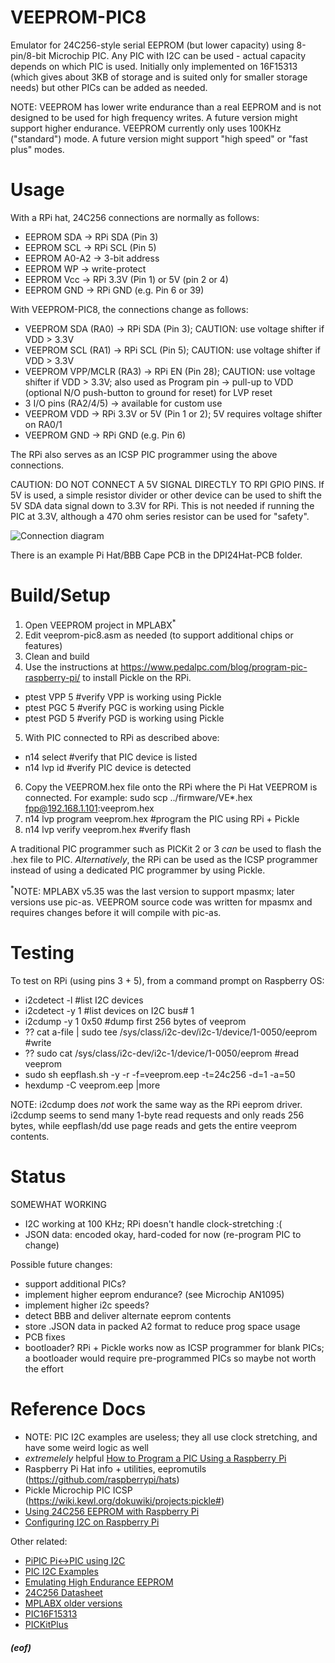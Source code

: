 # VEEPROM-PIC8

Emulator for 24C256-style serial EEPROM (but lower capacity) using 8-pin/8-bit Microchip PIC.  Any PIC with I2C can be used - actual capacity depends on which PIC is used.  Initially only implemented on 16F15313 (which gives about 3KB of storage and is suited only for smaller storage needs) but other PICs can be added as needed.

NOTE: VEEPROM has lower write endurance than a real EEPROM and is not designed to be used for high frequency writes. A future version might support higher endurance.  VEEPROM currently only uses 100KHz ("standard") mode.  A future version might support "high speed" or "fast plus" modes.

# Usage

With a RPi hat, 24C256 connections are normally as follows:
* EEPROM SDA -> RPi SDA (Pin 3)
* EEPROM SCL -> RPi SCL (Pin 5)
* EEPROM A0-A2 -> 3-bit address
* EEPROM WP -> write-protect
* EEPROM Vcc -> RPi 3.3V (Pin 1) or 5V (pin 2 or 4)
* EEPROM GND -> RPi GND (e.g. Pin 6 or 39)

With VEEPROM-PIC8, the connections change as follows:
* VEEPROM SDA (RA0) -> RPi SDA (Pin 3); CAUTION: use voltage shifter if VDD > 3.3V
* VEEPROM SCL (RA1) -> RPi SCL (Pin 5); CAUTION: use voltage shifter if VDD > 3.3V
* VEEPROM VPP/MCLR (RA3) -> RPi EN (Pin 28); CAUTION: use voltage shifter if VDD > 3.3V; also used as Program pin -> pull-up to VDD (optional N/O push-button to ground for reset) for LVP reset
* 3 I/O pins (RA2/4/5) -> available for custom use
* VEEPROM VDD -> RPi 3.3V or 5V (Pin 1 or 2); 5V requires voltage shifter on RA0/1
* VEEPROM GND -> RPi GND (e.g. Pin 6)

The RPi also serves as an ICSP PIC programmer using the above connections.

CAUTION: DO NOT CONNECT A 5V SIGNAL DIRECTLY TO RPI GPIO PINS.  If 5V is used, a simple resistor divider or other device can be used to shift the 5V SDA data signal down to 3.3V for RPi.  This is not needed if running the PIC at 3.3V, although a 470 ohm series resistor can be used for "safety".

![Connection diagram](doc/connections.svg)

There is an example Pi Hat/BBB Cape PCB in the DPI24Hat-PCB folder.

# Build/Setup

1. Open VEEPROM project in MPLABX<sup>*</sup>
2. Edit veeprom-pic8.asm as needed (to support additional chips or features)
3. Clean and build
4. Use the instructions at https://www.pedalpc.com/blog/program-pic-raspberry-pi/ to install Pickle on the RPi.
* ptest VPP 5  #verify VPP is working using Pickle
* ptest PGC 5  #verify PGC is working using Pickle
* ptest PGD 5  #verify PGD is working using Pickle
5. With PIC connected to RPi as described above:
* n14 select #verify that PIC device is listed
* n14 lvp id #verify PIC device is detected
6. Copy the VEEPROM.hex file onto the RPi where the Pi Hat VEEPROM is connected.  For example: sudo scp ../firmware/VE*.hex fpp@192.168.1.101:veeprom.hex
7. n14 lvp program veeprom.hex #program the PIC using RPi + Pickle
8. n14 lvp verify veeprom.hex #verify flash

A traditional PIC programmer such as PICKit 2 or 3 *can* be used to flash the .hex file to PIC.  *Alternatively*, the RPi can be used as the ICSP programmer instead of using a dedicated PIC programmer by using Pickle.

<sup>*</sup>NOTE: MPLABX v5.35 was the last version to support mpasmx; later versions use pic-as.  VEEPROM source code was written for mpasmx and requires changes before it will compile with pic-as.

# Testing

To test on RPi (using pins 3 + 5), from a command prompt on Raspberry OS:
* i2cdetect -l  #list I2C devices
* i2cdetect -y 1  #list devices on I2C bus# 1
* i2cdump -y 1 0x50  #dump first 256 bytes of veeprom
* ?? cat a-file | sudo tee /sys/class/i2c-dev/i2c-1/device/1-0050/eeprom  #write
* ?? sudo cat /sys/class/i2c-dev/i2c-1/device/1-0050/eeprom  #read veeprom
* sudo sh eepflash.sh -y -r -f=veeprom.eep -t=24c256 -d=1 -a=50
* hexdump -C veeprom.eep |more

NOTE: i2cdump does *not* work the same way as the RPi eeprom driver. i2cdump seems to send many 1-byte read requests and only reads 256 bytes, while eepflash/dd use page reads and gets the entire veeprom contents.

# Status

SOMEWHAT WORKING
- I2C working at 100 KHz; RPi doesn't handle clock-stretching :(
- JSON data: encoded okay, hard-coded for now (re-program PIC to change)

Possible future changes:
- support additional PICs?
- implement higher eeprom endurance? (see Microchip AN1095)
- implement higher i2c speeds?
- detect BBB and deliver alternate eeprom contents
- store .JSON data in packed A2 format to reduce prog space usage
- PCB fixes
- bootloader? RPi + Pickle works now as ICSP programmer for blank PICs; a bootloader would require pre-programmed PICs so maybe not worth the effort

# Reference Docs
- NOTE: PIC I2C examples are useless; they all use clock stretching, and have some weird logic as well
- *extremelely* helpful [How to Program a PIC Using a Raspberry Pi](https://www.pedalpc.com/blog/program-pic-raspberry-pi/)
- Raspberry Pi Hat info + utilities, eepromutils (https://github.com/raspberrypi/hats)
- Pickle Microchip PIC ICSP (https://wiki.kewl.org/dokuwiki/projects:pickle#)
- [Using 24C256 EEPROM with Raspberry Pi](https://lektiondestages.art.blog/2020/03/20/using-a-24c256-24lc256-eeprom-on-raspberry-pi-with-device-overlays/)
- [Configuring I2C on Raspberry Pi](https://learn.adafruit.com/adafruits-raspberry-pi-lesson-4-gpio-setup/configuring-i2c)

Other related:
- [PiPIC Pi<->PIC using I2C](https://github.com/oh7bf/PiPIC)
- [PIC I2C Examples](https://microcontrollerslab.com/i2c-communication-pic-microcontroller/)
- [Emulating High Endurance EEPROM](https://ww1.microchip.com/downloads/en/AppNotes/01095c.pdf)
- [24C256 Datasheet](https://ww1.microchip.com/downloads/en/DeviceDoc/doc0670.pdf)
- [MPLABX older versions](https://www.microchip.com/en-us/development-tools-tools-and-software/mplab-ecosystem-downloads-archive)
- [PIC16F15313](https://www.microchip.com/en-us/product/PIC16F15313)
- [PICKitPlus](https://github.com/Anobium/PICKitPlus)

##### (eof)
